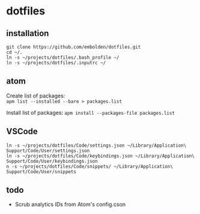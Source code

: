 # dotfiles

## installation
`git clone https://github.com/embolden/dotfiles.git`  
`cd ~/.`  
`ln -s ~/projects/dotfiles/.bash_profile ~/`  
`ln -s ~/projects/dotfiles/.inputrc ~/`

## atom
Create list of packages:  
`apm list --installed --bare > packages.list`

Install list of packages:
`apm install --packages-file packages.list`

## VSCode
`ln -s ~/projects/dotfiles/Code/settings.json ~/Library/Application\ Support/Code/User/settings.json`  
`ln -s ~/projects/dotfiles/Code/keybindings.json ~/Library/Application\ Support/Code/User/keybindings.json`  
`n -s ~/projects/dotfiles/Code/snippets/ ~/Library/Application\ Support/Code/User/snippets`  

## todo
- Scrub analytics IDs from Atom's config.cson